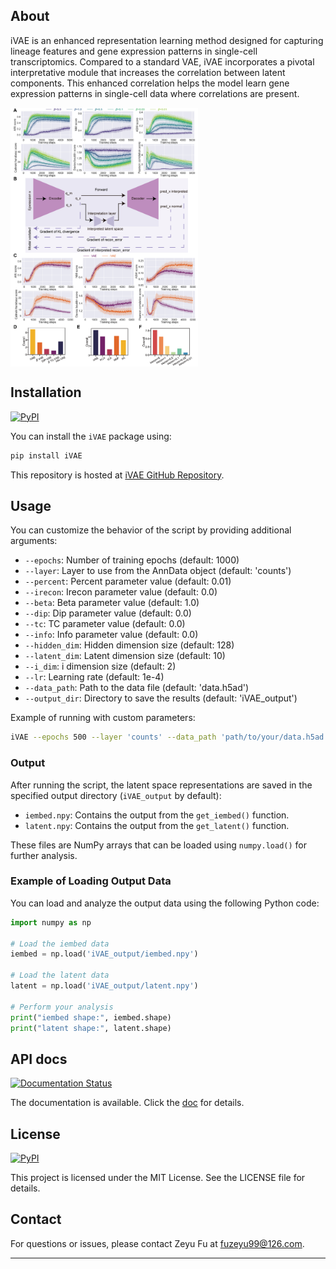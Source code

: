 ## About

iVAE is an enhanced representation learning method designed for capturing lineage features and gene expression patterns in single-cell transcriptomics. Compared to a standard VAE, iVAE incorporates a pivotal interpretative module that increases the correlation between latent components. This enhanced correlation helps the model learn gene expression patterns in single-cell data where correlations are present.

<img src='source/_static/fig.png' width='300' align='center'>

## Installation

[![PyPI](https://img.shields.io/pypi/v/iVAE.svg?color=brightgreen&style=flat)](https://pypi.org/project/iVAE/)

You can install the `iVAE` package using:

```bash
pip install iVAE
```

This repository is hosted at [iVAE GitHub Repository](https://github.com/PeterPonyu/iVAE).

## Usage

You can customize the behavior of the script by providing additional arguments:

- `--epochs`: Number of training epochs (default: 1000)
- `--layer`: Layer to use from the AnnData object (default: 'counts')
- `--percent`: Percent parameter value (default: 0.01)
- `--irecon`: Irecon parameter value (default: 0.0)
- `--beta`: Beta parameter value (default: 1.0)
- `--dip`: Dip parameter value (default: 0.0)
- `--tc`: TC parameter value (default: 0.0)
- `--info`: Info parameter value (default: 0.0)
- `--hidden_dim`: Hidden dimension size (default: 128)
- `--latent_dim`: Latent dimension size (default: 10)
- `--i_dim`: i dimension size (default: 2)
- `--lr`: Learning rate (default: 1e-4)
- `--data_path`: Path to the data file (default: 'data.h5ad')
- `--output_dir`: Directory to save the results (default: 'iVAE_output')

Example of running with custom parameters:

```bash
iVAE --epochs 500 --layer 'counts' --data_path 'path/to/your/data.h5ad' --output_dir 'iVAE_output'
```

### Output

After running the script, the latent space representations are saved in the specified output directory (`iVAE_output` by default):

- `iembed.npy`: Contains the output from the `get_iembed()` function.
- `latent.npy`: Contains the output from the `get_latent()` function.

These files are NumPy arrays that can be loaded using `numpy.load()` for further analysis.

### Example of Loading Output Data

You can load and analyze the output data using the following Python code:

```python
import numpy as np

# Load the iembed data
iembed = np.load('iVAE_output/iembed.npy')

# Load the latent data
latent = np.load('iVAE_output/latent.npy')

# Perform your analysis
print("iembed shape:", iembed.shape)
print("latent shape:", latent.shape)
```

## API docs
[![Documentation Status](https://readthedocs.org/projects/ivae/badge/?version=latest)](https://ivae.readthedocs.io/en/latest/?badge=latest)

The documentation is available. Click the [doc](https://ivae.readthedocs.io/en/latest/?badge=latest) for details.

## License
[![PyPI](https://img.shields.io/github/license/PeterPonyu/iVAE?style=flat-square&color=brightgreen)](https://choosealicense.com/licenses/mit/)

This project is licensed under the MIT License. See the LICENSE file for details.


## Contact

For questions or issues, please contact Zeyu Fu at [fuzeyu99@126.com](mailto:fuzeyu99@126.com).

---
